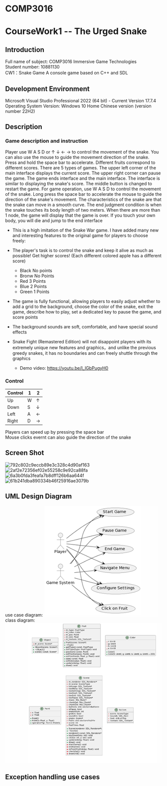 # COMP3016  


# CourseWork1 -- The Urged Snake
## Introduction
Full name of subject: COMP3016 Immersive Game Technologies  
Student number: 10881130  
CW1：Snake Game A console game based on C++ and SDL
## Development Environment
Microsoft Visual Studio Professional 2022 (64 bit) - Current Version 17.7.4  
Operating System Version: Windows 10 Home Chinese version (version number 22H2)
## Description
### Game description and instruction
Player use W A S D or ↑ ↓ ← → to control the movement of the snake. You can also use the mouse to guide the movement direction of the snake. Press and hold the space bar to accelerate. Different fruits correspond to different scores. There are 5 types of games. The upper left corner of the main interface displays the current score. The upper right corner can pause the game. The game ends interface and the main interface. The interface is similar to displaying the snake's score. The middle button is changed to restart the game. For game operation, use W A S D to control the movement of the snake. Long press the space bar to accelerate the mouse to guide the direction of the snake's movement. The characteristics of the snake are that the snake can move in a smooth curve. The end judgment condition is when the snake touches its body length of two meters. When there are more than 1 node, the game will display that the game is over. If you touch your own body, you will die and jump to the end interface
* This is a high imitation of the Snake War game. I have added many new and interesting features to the original game for players to choose freely:
* The player's task is to control the snake and keep it alive as much as possible! Get higher scores! (Each different colored apple has a different score)
  * Black No points
  * Bronw No Points
  * Red 3 Points
  * Blue 2 Points
  * Green 1 Points

* The game is fully functional, allowing players to easily adjust whether to add a grid to the background, choose the color of the snake, exit the game, describe how to play, set a dedicated key to pause the game, and score points
* The background sounds are soft, comfortable, and have special sound effects
* Snake Fight (Remastered Edition) will not disappoint players with its extremely unique new features and graphics，and unlike the previous greedy snakes, it has no boundaries and can freely shuttle through the graphics
    * Demo video: https://youtu.be/I_IGbPugyH0
### Control
| Control   | 1 | 2  |
|--------|------|-----------|
| Up   | W   | ↑     |
| Down   | S   | ↓     |
| Left   | A   | ← |
| Right   | D | →      |

Players can speed up by pressing the space bar  
Mouse clicks evernt can also guide the direction of the snake
## Screen Shot
![792c802c9eccb89e3c328c4d90af163](https://github.com/yuxi95/COMP3016/assets/148018467/3c26411f-e7c2-4661-85aa-31c8e27055b8)
![2af2e72356ef02e55258c9e92ca88fa](https://github.com/yuxi95/COMP3016/assets/148018467/b6ec6572-bbf0-4a3b-ba44-dab348a6db97)
![6a3b0fda3feafa7b8dff126b6aa644f](https://github.com/yuxi95/COMP3016/assets/148018467/b6a68748-297d-4663-bbac-10e97b5f351f)
![61b241dba890334b46f25916ae3079b](https://github.com/yuxi95/COMP3016/assets/148018467/8f549fdc-12e1-406a-aea2-a06d2bf00563)

## UML Design Diagram
use case diagram:
![Screenshot](UML/usecasediagram.png)<br/>
class diagram:
![Screenshot](UML/classdiagram.png)

## Exception handling use cases


